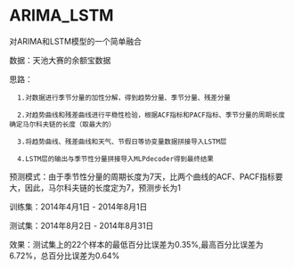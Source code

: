 # ARIMA_LSTM

对ARIMA和LSTM模型的一个简单融合

数据：天池大赛的余额宝数据

思路：

      1.对数据进行季节分量的加性分解，得到趋势分量、季节分量、残差分量

      2.对趋势曲线和残差曲线进行平稳性检验，根据ACF指标和PACF指标、季节分量的周期长度确定马尔科夫链的长度（取最大的）
      
      3.将趋势曲线、残差曲线和天气、节假日等协变量数据拼接导入LSTM层
      
      4.LSTM层的输出与季节性分量拼接导入MLPdecoder得到最终结果
      
预测模式：由于季节性分量的周期长度为7天，比两个曲线的ACF、PACF指标要大，因此，马尔科夫链的长度定为7，预测步长为1

训练集：2014年4月1日 - 2014年8月1日

测试集：2014年8月2日 - 2014年8月31日

效果：测试集上的22个样本的最低百分比误差为0.35%,最高百分比误差为6.72%，总百分比误差为0.64% 
